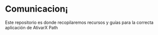 Comunicacion¡
=========================
Este repositorio es donde recopilaremos recursos y guías para la correcta aplicación de AtivarX Path
